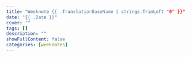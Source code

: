 ```yaml
---
title: "Weeknote {{ .TranslationBaseName | strings.TrimLeft "0" }}"
date: "{{ .Date }}"
cover: ""
tags: []
description: ""
showFullContent: false
categories: [weeknotes]
---
```


